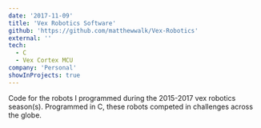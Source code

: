 ```yaml
---
date: '2017-11-09'
title: 'Vex Robotics Software'
github: 'https://github.com/matthewwalk/Vex-Robotics'
external: ''
tech:
  - C
  - Vex Cortex MCU
company: 'Personal'
showInProjects: true
---
```


Code for the robots I programmed during the 2015-2017 vex robotics season(s). Programmed in C, these robots competed in challenges across the globe.
